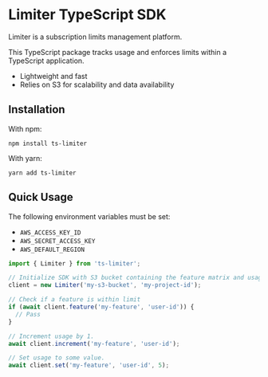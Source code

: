 # Limiter TypeScript SDK

Limiter is a subscription limits management platform.

This TypeScript package tracks usage and enforces limits within a TypeScript application.

- Lightweight and fast
- Relies on S3 for scalability and data availability

## Installation

With npm:

```
npm install ts-limiter
```

With yarn:

```
yarn add ts-limiter
```

## Quick Usage

The following environment variables must be set:

- `AWS_ACCESS_KEY_ID`
- `AWS_SECRET_ACCESS_KEY`
- `AWS_DEFAULT_REGION`

```typescript
import { Limiter } from 'ts-limiter';

// Initialize SDK with S3 bucket containing the feature matrix and usage tracking data
client = new Limiter('my-s3-bucket', 'my-project-id');

// Check if a feature is within limit
if (await client.feature('my-feature', 'user-id')) {
  // Pass
}

// Increment usage by 1.
await client.increment('my-feature', 'user-id');

// Set usage to some value.
await client.set('my-feature', 'user-id', 5);
```
